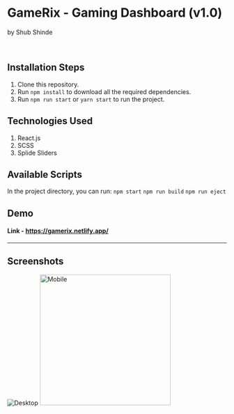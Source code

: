 # GameRix - Gaming Dashboard (v1.0)
by Shub Shinde

<br>

## Installation Steps
1. Clone this repository.
2. Run `npm install` to download all the required dependencies.
3. Run `npm run start` or `yarn start` to run the project.


## Technologies Used
1. React.js
2. SCSS
3. Splide Sliders


## Available Scripts
In the project directory, you can run:
`npm start`
`npm run build`
`npm run eject`


## Demo
#### Link - https://gamerix.netlify.app/

<hr>

## Screenshots

<img alt="Desktop" src="https://user-images.githubusercontent.com/34902695/170878623-59072051-589a-467b-91ff-068ead0e4003.png">  
<img alt="Mobile" width="300" src="https://user-images.githubusercontent.com/34902695/170878762-de72c02a-6023-477e-a546-fd9ef6b5a028.png">

